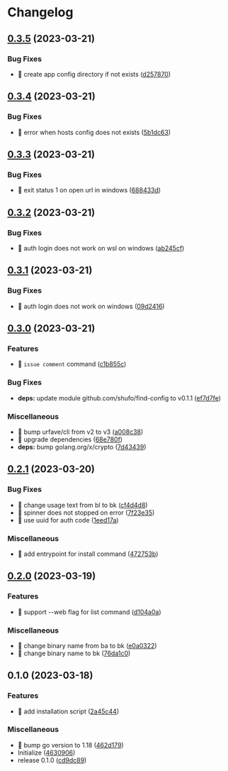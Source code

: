 # Changelog

## [0.3.5](https://github.com/shufo/backlog-cli/compare/v0.3.4...v0.3.5) (2023-03-21)


### Bug Fixes

* 🐛 create app config directory if not exists ([d257870](https://github.com/shufo/backlog-cli/commit/d2578701c83631155b863da91def614969a332de))

## [0.3.4](https://github.com/shufo/backlog-cli/compare/v0.3.3...v0.3.4) (2023-03-21)


### Bug Fixes

* 🐛 error when hosts config does not exists ([5b1dc63](https://github.com/shufo/backlog-cli/commit/5b1dc63935c069bf67980e5b7f5e3f7f6e282529))

## [0.3.3](https://github.com/shufo/backlog-cli/compare/v0.3.2...v0.3.3) (2023-03-21)


### Bug Fixes

* 🐛 exit status 1 on open url in windows ([688433d](https://github.com/shufo/backlog-cli/commit/688433d4675f0fd06e7b47522455a230026d3ee6))

## [0.3.2](https://github.com/shufo/backlog-cli/compare/v0.3.1...v0.3.2) (2023-03-21)


### Bug Fixes

* 🐛 auth login does not work on wsl on windows ([ab245cf](https://github.com/shufo/backlog-cli/commit/ab245cffc6fbdeb0a0bdb7cea55ce2ad0fadd9ab))

## [0.3.1](https://github.com/shufo/backlog-cli/compare/v0.3.0...v0.3.1) (2023-03-21)


### Bug Fixes

* 🐛 auth login does not work on windows ([09d2416](https://github.com/shufo/backlog-cli/commit/09d2416ba76f8f42fb7cafed30158280941882cb))

## [0.3.0](https://github.com/shufo/backlog-cli/compare/v0.2.1...v0.3.0) (2023-03-21)


### Features

* 🎸 `issue comment` command ([c1b855c](https://github.com/shufo/backlog-cli/commit/c1b855c5b88bb31a2ec5396eeb3adbed4296dbbb))


### Bug Fixes

* **deps:** update module github.com/shufo/find-config to v0.1.1 ([ef7d7fe](https://github.com/shufo/backlog-cli/commit/ef7d7feb33b3e6d24e866f80e74527e50e44a1fc))


### Miscellaneous

* 🤖 bump urfave/cli from v2 to v3 ([a008c38](https://github.com/shufo/backlog-cli/commit/a008c3838653d16bf5fca3bbb69f4cf4a756fa5b))
* 🤖 upgrade dependencies ([68e780f](https://github.com/shufo/backlog-cli/commit/68e780f27155ef822d55a21b5ab6f399cdaa225b))
* **deps:** bump golang.org/x/crypto ([7d43439](https://github.com/shufo/backlog-cli/commit/7d43439a49d21601c148eeb6e01b19228a5b9057))

## [0.2.1](https://github.com/shufo/backlog-cli/compare/v0.2.0...v0.2.1) (2023-03-20)


### Bug Fixes

* 🐛 change usage text from bl to bk ([cf4d4d8](https://github.com/shufo/backlog-cli/commit/cf4d4d808f2d76b0a66ab443dee5f1e8380be1a3))
* 🐛 spinner does not stopped on error ([7f23e35](https://github.com/shufo/backlog-cli/commit/7f23e35d401ef4323db289277bf80af223fb9299))
* 🐛 use uuid for auth code ([1eed17a](https://github.com/shufo/backlog-cli/commit/1eed17acd3acf492e6ca0a1d28bd6cd182c01d0f))


### Miscellaneous

* 🤖 add entrypoint for install command ([472753b](https://github.com/shufo/backlog-cli/commit/472753bd19574e64ecc15a9d6b4220b011306447))

## [0.2.0](https://github.com/shufo/backlog-cli/compare/v0.1.0...v0.2.0) (2023-03-19)


### Features

* 🎸 support --web flag for list command ([d104a0a](https://github.com/shufo/backlog-cli/commit/d104a0a32560f8b1a1191167b23df0496e7c1df4))


### Miscellaneous

* 🤖 change binary name from ba to bk ([e0a0322](https://github.com/shufo/backlog-cli/commit/e0a0322436d2adebb8d7c24657df15d550971894))
* 🤖 change binary name to bk ([76da1c0](https://github.com/shufo/backlog-cli/commit/76da1c0b9e8d20feabbdeb9811551b0a70513953))

## 0.1.0 (2023-03-18)


### Features

* 🎸 add installation script ([2a45c44](https://github.com/shufo/backlog-cli/commit/2a45c443c4d38fdc78a11bd9a7ffc2d8cbff20f1))


### Miscellaneous

* 🤖 bump go version to 1.18 ([462d179](https://github.com/shufo/backlog-cli/commit/462d17992743d9f78fd8a7ad0bd1a19452595113))
* Initialize ([4630906](https://github.com/shufo/backlog-cli/commit/4630906aa03a5068c6c6a8805ca6eabef1232eb6))
* release 0.1.0 ([cd9dc89](https://github.com/shufo/backlog-cli/commit/cd9dc893c2ad97eddae151710adba2ff85a89902))
